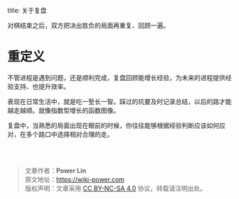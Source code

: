 title: 关于复盘


对棋结束之后，双方把决出胜负的局面再重复、回顾一遍。

# 重定义

不管进程是遇到问题，还是顺利完成，复盘回顾能增长经验，为未来的进程提供经验支持、也提升效率。

表现在日常生活中，就是吃一堑长一智。踩过的坑要及时记录总结，以后的路才能越走越顺。就像指数型增长的函数图像。

复盘中，当熟悉的局面出现在眼前的时候，你往往能够根据经验判断应该如何应对，在多个路口中选择相对合理的走。



<br />

<br />

> 文章作者：**Power Lin**  
> 原文地址：<https://wiki-power.com>  
> 版权声明：文章采用 [CC BY-NC-SA 4.0](https://creativecommons.org/licenses/by/4.0/deed.zh) 协议，转载请注明出处。